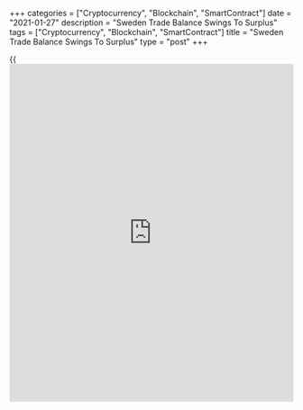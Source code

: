 +++
categories = ["Cryptocurrency", "Blockchain", "SmartContract"]
date = "2021-01-27"
description = "Sweden Trade Balance Swings To Surplus"
tags = ["Cryptocurrency", "Blockchain", "SmartContract"]
title = "Sweden Trade Balance Swings To Surplus"
type = "post"
+++

{{<iframe id="large-banner" src="https://www.bounty.group/#slide=8.0" width="100%" height="600" scrolling="no" style="border: 0px solid rgb(216, 221, 230); border-radius: 3px;">}}

Sweden's trade balance swung to a surplus in December from a deficit a
year ago, figures from Statistics Sweden showed on Wednesday.

The trade balance registered a surplus of SEK 2.7 billion in December
versus a deficit of SEK 2.9 billion in the same month last year. In
November, the trade surplus was SEK 2.4 billion.

On an annual basis, exports grew 2.0 percent in December, while imports
decreased 2.0 percent.

The non-EU trade balance showed a surplus of SEK 20.7 billion in
December, while the trade balance with the EU revealed a deficit of SEK
18.0 billion.

On a seasonally adjusted basis, the trade surplus grew to SEK 5.2
billion in December from SEK 5.0 billion in November. In October, the
trade surplus was SEK 4.7 billion.

For the January to December period, the trade surplus was SEK 59.5
billion. Exports and imports declined by 6.0 percent and 9.0 percent,
respectively.

For comments and feedback [contact](https://www.playgroundfx.com/contact/): editorial@rtt[news](https://www.letsplayfx.com/blog/forex-news-website/).com

[Economic News][1]

 **What parts of the world are seeing the best (and worst) economic
performances lately? Click[here][2] to check out our [Econ Scorecard][2]
and find out! See up-to-the-moment [ranking](https://www.playgroundfx.com/blog/crypto-exchange-ranking/)s for the best and worst
performers in [GDP][2], [unemployment rate][3], [inflation][4] and much
more.**

   1. www.rtt[news](https://www.letsplayfx.com/blog/forex-news-website/).com/Content/EconomicNews.aspx
   2. www.rtt[news](https://www.letsplayfx.com/blog/forex-news-website/).com/economic-scorecard/world-rank/GDP/highest-performance.aspx
   3. www.rtt[news](https://www.letsplayfx.com/blog/forex-news-website/).com/economic-scorecard/world-rank/unemployment-rate/lowest-performance.aspx
   4. www.rtt[news](https://www.letsplayfx.com/blog/forex-news-website/).com/economic-scorecard/world-rank/CPI/highest-performance.aspx